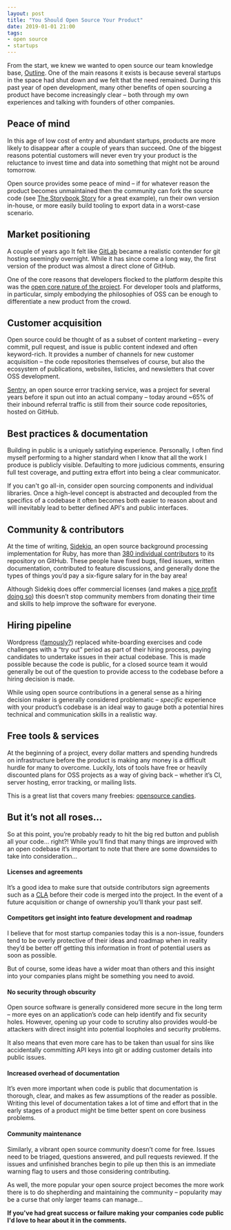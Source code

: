 ```yaml
---
layout: post
title: "You Should Open Source Your Product"
date: 2019-01-01 21:00
tags:
- open source
- startups
---
```


From the start, we knew we wanted to open source our team knowledge base, [Outline](https://getoutline.com). One of the main reasons it exists is because several startups in the space had shut down and we felt that the need remained. During this past year of open development, many other benefits of open sourcing a product have become increasingly clear – both through my own experiences and talking with founders of other companies.


## Peace of mind

In this age of low cost of entry and abundant startups, products are more likely to disappear after a couple of years than succeed. One of the biggest reasons potential customers will never even try your product is the reluctance to invest time and data into something that might not be around tomorrow.

Open source provides some peace of mind – if for whatever reason the product becomes unmaintained then the community can fork the source code (see [The Storybook Story](https://medium.com/storybookjs/the-storybook-story-dd3c1ab0d2ce) for a great example), run their own version in-house, or more easily build tooling to export data in a worst-case scenario.


## Market positioning

A couple of years ago It felt like [GitLab](http://gitlab.com) became a realistic contender for git hosting seemingly overnight. While it has since come a long way, the first version of the product was almost a direct clone of GitHub. 

One of the core reasons that developers flocked to the platform despite this was the [open core nature of the project](https://about.gitlab.com/2016/07/20/gitlab-is-open-core-github-is-closed-source/). For developer tools and platforms, in particular, simply embodying the philosophies of OSS can be enough to differentiate a new product from the crowd.


## Customer acquisition

Open source could be thought of as a subset of content marketing – every commit, pull request, and issue is public content indexed and often keyword-rich. It provides a number of channels for new customer acquisition – the code repositories themselves of course, but also the ecosystem of publications, websites, listicles, and newsletters that cover OSS development.

[Sentry](http://sentry.io), an open source error tracking service, was a project for several years before it spun out into an actual company – today around ~65% of their inbound referral traffic is still from their source code repositories, hosted on GitHub.


## Best practices & documentation

Building in public is a uniquely satisfying experience. Personally, I often find myself performing to a higher standard when I know that all the work I produce is publicly visible. Defaulting to more judicious comments, ensuring full test coverage, and putting extra effort into being a clear communicator.

If you can't go all-in, consider open sourcing components and individual libraries. Once a high-level concept is abstracted and decoupled from the specifics of a codebase it often becomes both easier to reason about and will inevitably lead to better defined API's and public interfaces.


## Community & contributors

At the time of writing, [Sidekiq](https://sidekiq.org), an open source background processing implementation for Ruby, has more than [380 individual contributors](https://github.com/mperham/sidekiq/graphs/contributors) to its repository on GitHub. These people have fixed bugs, filed issues, written documentation, contributed to feature discussions, and generally done the types of things you’d pay a six-figure salary for in the bay area!

Although Sidekiq does offer commercial licenses (and makes a [nice profit doing so](https://www.indiehackers.com/podcast/016-mike-perham-of-sidekiq)) this doesn’t stop community members from donating their time and skills to help improve the software for everyone.


## Hiring pipeline

Wordpress ([famously?](https://hbr.org/2014/04/the-ceo-of-automattic-on-holding-auditions-to-build-a-strong-team)) replaced white-boarding exercises and code challenges with a “try out” period as part of their hiring process, paying candidates to undertake issues in their actual codebase. This is made possible because the code is public, for a closed source team it would generally be out of the question to provide access to the codebase before a hiring decision is made.

While using open source contributions in a general sense as a hiring decision maker is generally considered problematic – *specific* experience with your product’s codebase is an ideal way to gauge both a potential hires technical and communication skills in a realistic way.


## Free tools & services

At the beginning of a project, every dollar matters and spending hundreds on infrastructure before the product is making any money is a difficult hurdle for many to overcome. Luckily, lots of tools have free or heavily discounted plans for OSS projects as a way of giving back – whether it’s CI, server hosting, error tracking, or mailing lists.

This is a great list that covers many freebies: [opensource candies](https://github.com/velikanov/opensource-candies).


## But it’s not all roses…

So at this point, you’re probably ready to hit the big red button and publish all your code… right?! While you’ll find that many things are improved with an open codebase it’s important to note that there are some downsides to take into consideration…

#### Licenses and agreements
It’s a good idea to make sure that outside contributors sign agreements such as a [CLA](http://oss-watch.ac.uk/resources/cla) before their code is merged into the project. In the event of a future acquisition or change of ownership you’ll thank your past self.

#### Competitors get insight into feature development and roadmap
I believe that for most startup companies today this is a non-issue, founders tend to be overly protective of their ideas and roadmap when in reality they’d be better off getting this information in front of potential users as soon as possible.

But of course, some ideas have a wider moat than others and this insight into your companies plans might be something you need to avoid.

#### No security through obscurity
Open source software is generally considered more secure in the long term – more eyes on an application’s code can help identify and fix security holes. However, opening up your code to scrutiny also provides would-be attackers with direct insight into potential loopholes and security problems. 

It also means that even more care has to be taken than usual for sins like accidentally committing API keys into git or adding customer details into public issues.

#### Increased overhead of documentation
It’s even more important when code is public that documentation is thorough, clear, and makes as few assumptions of the reader as possible. Writing this level of documentation takes a lot of time and effort that in the early stages of a product might be time better spent on core business problems.

#### Community maintenance
Similarly, a vibrant open source community doesn’t come for free. Issues need to be triaged, questions answered, and pull requests reviewed. If the issues and unfinished branches begin to pile up then this is an immediate warning flag to users and those considering contributing.

As well, the more popular your open source project becomes the more work there is to do shepherding and maintaining the community – popularity may be a curse that only larger teams can manage…


**If you've had great success or failure making your companies code public I'd love to hear about it in the comments.**
